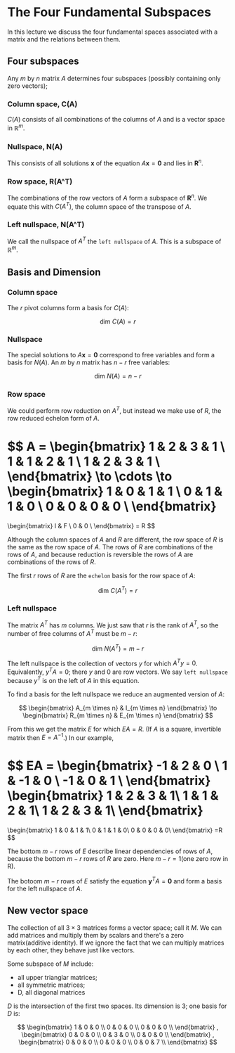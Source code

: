 # The Four Fundamental Subspaces

In this lecture we discuss the four fundamental spaces associated with a matrix and the relations between them.

## Four subspaces

Any $m$ by $n$ matrix $A$ determines four subspaces (possibly containing only zero vectors);

### Column space, C(A)

$C(A)$ consists of all combinations of the columns of $A$ and is a vector space in $\mathbb{R}^m$.

### Nullspace, N(A)

This consists of all solutions $\mathbf{x}$ of the equation $A\mathbf{x} = \mathbf{0}$ and lies in $\mathbf{R}^n$.

### Row space, R(A^T)

The combinations of the row vectors of $A$ form a subspace of $\mathbf{R}^n$. We equate this with $C(A^T)$, the column space of the transpose of $A$.

### Left nullspace, N(A^T)

We call the nullspace of $A^T$ the `left nullspace` of $A$. This is a subspace of $\mathbb{R}^m$.

## Basis and Dimension

### Column space

The $r$ pivot columns form a basis for $C(A)$:

$$
\text{dim } C(A) = r
$$

### Nullspace

The special solutions to $A\mathbf{x} = \mathbf{0}$ correspond to free variables and form a basis for $N(A)$. An $m$ by $n$ matrix has $n - r$ free variables:

$$
\text{dim } N(A) = n - r
$$

### Row space

We could perform row reduction on $A^T$, but instead we make use of $R$, the row reduced echelon form of $A$.

$$
A =
\begin{bmatrix}
1 & 2 & 3 & 1 \\
1 & 1 & 2 & 1 \\
1 & 2 & 3 & 1 \\
\end{bmatrix}
\to
\cdots
\to
\begin{bmatrix}
1 & 0 & 1 & 1 \\
0 & 1 & 1 & 0 \\
0 & 0 & 0 & 0 \\
\end{bmatrix}
=
\begin{bmatrix}
I & F \\
0 & 0 \\
\end{bmatrix}
= R
$$

Although the column spaces of $A$ and $R$ are different, the row space of $R$ is the same as the row space of $A$. The rows of $R$ are combinations of the rows of $A$, and because reduction is reversible the rows of $A$ are combinations of the rows of $R$.

The first $r$ rows of $R$ are the `echelon` basis for the row space of $A$:

$$
\text{dim } C(A^T) = r
$$

### Left nullspace

The matrix $A^T$ has $m$ columns. We just saw that $r$ is the rank of $A^T$, so the number of free columns of $A^T$ must be $m - r$:

$$
\text{dim } N(A^T) = m - r
$$

The left nullspace is the collection of vectors $y$ for which $A^Ty = 0$. Equivalently, $y^TA = 0$; there $y$ and $0$ are row vectors. We say `left nullspace` because $y^T$ is on the left of $A$ in this equation.

To find a basis for the left nullspace we reduce an augmented version of $A$:

$$
\begin{bmatrix}
A_{m \times n} & I_{m \times n}
\end{bmatrix}
\to
\begin{bmatrix}
R_{m \times n} & E_{m \times n}
\end{bmatrix}
$$

From this we get the matrix $E$ for which $EA = R$. (If $A$ is a square, invertible matrix then $E = A^{-1}$.) In our example,

$$
EA =
\begin{bmatrix}
-1 & 2 & 0 \\
1 & -1 & 0 \\
-1 & 0 & 1 \\
\end{bmatrix}
\begin{bmatrix}
1 & 2 & 3 & 1\\
1 & 1 & 2 & 1\\
1 & 2 & 3 & 1\\
\end{bmatrix}
=
\begin{bmatrix}
1 & 0 & 1 & 1\\
0 & 1 & 1 & 0\\
0 & 0 & 0 & 0\\
\end{bmatrix}
=R
$$

The bottom $m - r$ rows of $E$ describe linear dependencies of rows of $A$, because the bottom $m - r$ rows of $R$ are zero. Here $m - r = 1$(one zero row in R).

The botoom $m - r$ rows of $E$ satisfy the equation $\mathbf{y}^TA=\mathbf{0}$ and form a basis for the left nullspace of $A$.

## New vector space

The collection of all $3 \times 3$ matrices forms a vector space; call it $M$. We can add matrices and multiply them by scalars and there's a zero matrix(additive identity). If we ignore the fact that we can multiply matrices by each other, they behave just like vectors.

Some subspace of $M$ include:

- all upper trianglar matrices;
- all symmetric matrices;
- D, all diagonal matrices

$D$ is the intersection of the first two spaces. Its dimension is $3$; one basis for $D$ is:

$$
\begin{bmatrix}
1 & 0 & 0 \\
0 & 0 & 0 \\
0 & 0 & 0 \\
\end{bmatrix}
,
\begin{bmatrix}
0 & 0 & 0 \\
0 & 3 & 0 \\
0 & 0 & 0 \\
\end{bmatrix}
,
\begin{bmatrix}
0 & 0 & 0 \\
0 & 0 & 0 \\
0 & 0 & 7 \\
\end{bmatrix}
$$
